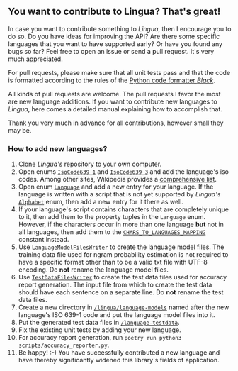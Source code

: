 ## You want to contribute to Lingua? That's great!

In case you want to contribute something to *Lingua*, then I encourage you to do so. Do you have ideas for
improving the API? Are there some specific languages that you want to have supported early? Or have you
found any bugs so far? Feel free to open an issue or send a pull request. It's very much appreciated.

For pull requests, please make sure that all unit tests pass and that the code is formatted according to
the rules of the [Python code formatter *Black*](https://github.com/psf/black).

All kinds of pull requests are welcome. The pull requests I favor the most are new language additions. If you want
to contribute new languages to *Lingua*, here comes a detailed manual explaining how to accomplish that.

Thank you very much in advance for all contributions, however small they may be.

### How to add new languages?

1. Clone *Lingua's* repository to your own computer.
2. Open enums [`IsoCode639_1`][isocode639_1 url] and [`IsoCode639_3`][isocode639_3 url] and add the
language's iso codes. Among other sites, Wikipedia provides a [comprehensive list][wikipedia isocodes list].
3. Open enum [`Language`][language url] and add a new entry for your language. If the language is written
with a script that is not yet supported by *Lingua's* [`Alphabet`][alphabet url] enum, then add a new entry
for it there as well.
4. If your language's script contains characters that are completely unique to it, then add them to the
property tuples in the `Language` enum. However, if the characters occur in more
than one language **but** not in all languages, then add them to the
[`CHARS_TO_LANGUAGES_MAPPING`][chars to languages mapping url] constant instead.
5. Use [`LanguageModelFilesWriter`][language model files writer url] to create the language model files.
The training data file used for ngram probability estimation is not required to have a specific format
other than to be a valid txt file with UTF-8 encoding. Do **not** rename the language model files.
6. Use [`TestDataFilesWriter`][test data files writer url] to create the test data files used for
accuracy report generation. The input file from which to create the test data should have each
sentence on a separate line. Do **not** rename the test data files.
7. Create a new directory in [`/lingua/language-models`][language models directory url] named after the new
language's ISO 639-1 code and put the language model files into it.
8. Put the generated test data files in [`/language-testdata`][test data directory url].
9. Fix the existing unit tests by adding your new language.
10. For accuracy report generation, run `poetry run python3 scripts/accuracy_reporter.py`.
11. Be happy! :-) You have successfully contributed a new language and have thereby significantly widened
this library's fields of application.

[isocode639_1 url]: https://github.com/pemistahl/lingua-py/blob/main/lingua/isocode.py#L19
[isocode639_3 url]: https://github.com/pemistahl/lingua-py/blob/main/lingua/isocode.py#L261
[wikipedia isocodes list]: https://en.wikipedia.org/wiki/List_of_ISO_639-1_codes
[language url]: https://github.com/pemistahl/lingua-py/blob/main/lingua/language.py#L78
[alphabet url]: https://github.com/pemistahl/lingua-py/blob/main/lingua/language.py#L29
[chars to languages mapping url]: https://github.com/pemistahl/lingua-py/blob/main/lingua/_constant.py#L34
[language model files writer url]: https://github.com/pemistahl/lingua-py/blob/main/lingua/writer.py#L26
[test data files writer url]: https://github.com/pemistahl/lingua-py/blob/main/lingua/writer.py#L144
[language models directory url]: https://github.com/pemistahl/lingua-py/tree/main/lingua/language-models
[test data directory url]: https://github.com/pemistahl/lingua-py/tree/main/language-testdata
